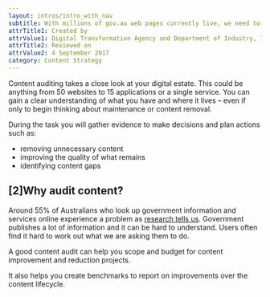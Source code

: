```yaml
---
layout: intros/intro_with_nav
subtitle: With millions of gov.au web pages currently live, we need to reduce the clutter. Users need to be able easily to find and do what they need. A content audit is where we begin.
attrTitle1: Created by
attrValue1: Digital Transformation Agency and Department of Industry, Innovation and Science
attrTitle2: Reviewed on
attrValue2: 4 September 2017
category: Content Strategy
---
```


Content auditing takes a close look at your digital estate. This could be anything from 50 websites to 15 applications or a single service. You can gain a clear understanding of what you have and where it lives – even if only to begin thinking about maintenance or content removal.

During the task you will gather evidence to make decisions and plan actions such as:
- removing unnecessary content
- improving the quality of what remains
- identifying content gaps

## [2]Why audit content?
Around 55% of Australians who look up government information and services online experience a problem as [research tells us](https://www.dta.gov.au/blog/creating-good-content/). Government publishes a lot of information and it can be hard to understand. Users often find it hard to work out what we are asking them to do.

A good content audit can help you scope and budget for content improvement and reduction projects.

It also helps you create benchmarks to report on improvements over the content lifecycle.
